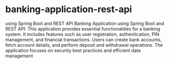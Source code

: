 # banking-application-rest-api
using Spring Boot and REST API
Banking Application using Spring Boot and REST API: This application provides essential functionalities for a banking system. It includes features such as user registration, authentication, PIN management, and financial transactions. Users can create bank accounts, fetch account details, and perform deposit and withdrawal operations. The application focuses on security best practices and efficient data management
